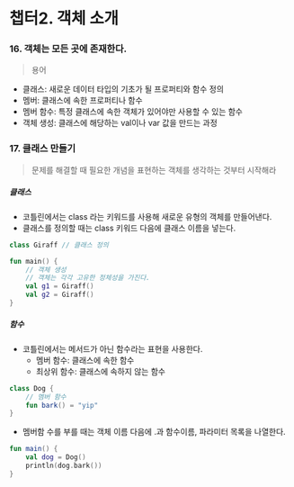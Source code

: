 # 챕터2. 객체 소개
### 16. 객체는 모든 곳에 존재한다.

> 용어
- 클래스: 새로운 데이터 타입의 기초가 될 프로퍼티와 함수 정의
- 멤버: 클래스에 속한 프로퍼티나 함수
- 멤버 함수: 특정 클래스에 속한 객체가 있어야만 사용할 수 있는 함수
- 객체 생성: 클래스에 해당하는 val이나 var 값을 만드는 과정

### 17. 클래스 만들기
> 문제를 해결할 때 필요한 개념을 표현하는 객체를 생각하는 것부터 시작해라 

##### 클래스
- 코틀린에서는 class 라는 키워드를 사용해 새로운 유형의 객체를 만들어낸다. 
- 클래스를 정의할 때는 class 키워드 다음에 클래스 이름을 넣는다.  
```kotlin
class Giraff // 클래스 정의

fun main() {
    // 객체 생성 
    // 객체는 각각 고유한 정체성을 가진다. 
    val g1 = Giraff()
    val g2 = Giraff()
}
```

##### 함수 
- 코틀린에서는 메서드가 아닌 함수라는 표현을 사용한다.
  - 멤버 함수: 클래스에 속한 함수
  - 최상위 함수: 클래스에 속하지 않는 함수

```kotlin
class Dog {
    // 멤버 함수
    fun bark() = "yip"
}
```

- 멤버함 수를 부를 때는 객체 이름 다음에 .과 함수이름, 파라미터 목록을 나열한다.
```kotlin
fun main() {
    val dog = Dog()
    println(dog.bark())
}
```

